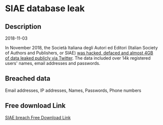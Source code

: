 # SIAE database leak

## Description

2018-11-03

In November 2018, the Società Italiana degli Autori ed Editori (Italian Society of Authors and Publishers, or SIAE) <a href="https://www.repubblica.it/tecnologia/sicurezza/2018/11/03/news/tecnologia_altro_attacco_di_anonplus_bucato_il_sito_della_siae_e_rubati_4_giga_di_dati-210654944/?ref=search" target="_blank" rel="noopener">was hacked, defaced and almost 4GB of data leaked publicly via Twitter</a>. The data included over 14k registered users' names, email addresses and passwords.

## Breached data

Email addresses, IP addresses, Names, Passwords, Phone numbers

## Free download Link

[SIAE breach Free Download Link](https://link-to.net/1229997/347.3609621450122/dynamic/?r=aHR0cHM6Ly93d3cubWVkaWFmaXJlLmNvbS92aWV3L1pneDY0bWNic0F3ZUZmWC9zaWFlLml0L2ZpbGU=)